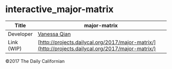 # interactive_major-matrix

| Title | major-matrix |
|-|-|
| Developer    | [Vanessa Qian](vqian@dailycal.org) |
| Link (WIP) | [http://projects.dailycal.org/2017/major-matrix/](http://projects.dailycal.org/2017/major-matrix/) |


©2017 The Daily Californian
